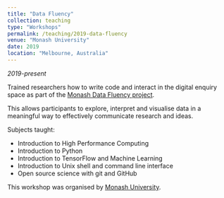 ```yaml
---
title: "Data Fluency"
collection: teaching
type: "Workshops"
permalink: /teaching/2019-data-fluency
venue: "Monash University"
date: 2019
location: "Melbourne, Australia"
---
```


*2019-present*

Trained researchers how to write code and interact in the digital enquiry space as part of the [Monash Data Fluency project](https://www.monash.edu/data-fluency).

This allows participants to explore, interpret and visualise data in a meaningful way to effectively communicate research and ideas.

Subjects taught:

- Introduction to High Performance Computing
- Introduction to Python
- Introduction to TensorFlow and Machine Learning
- Introduction to Unix shell and command line interface
- Open source science with git and GitHub

This workshop was organised by [Monash University](https://www.monash.edu/).
